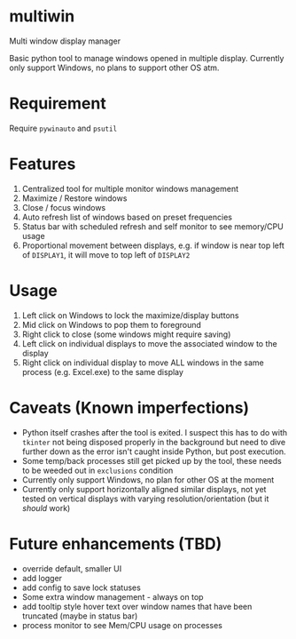 # multiwin
Multi window display manager

Basic python tool to manage windows opened in multiple display.  Currently only support Windows, no plans to support other OS atm.

# Requirement
Require `pywinauto` and `psutil`

# Features
1. Centralized tool for multiple monitor windows management
2. Maximize / Restore windows
3. Close / focus windows
4. Auto refresh list of windows based on preset frequencies
5. Status bar with scheduled refresh and self monitor to see memory/CPU usage
6. Proportional movement between displays, e.g. if window is near top left of `DISPLAY1`, it will move to top left of `DISPLAY2`

# Usage
1. Left click on Windows to lock the maximize/display buttons
2. Mid click on Windows to pop them to foreground
3. Right click to close (some windows might require saving)
4. Left click on individual displays to move the associated window to the display
5. Right click on individual display to move ALL windows in the same process (e.g. Excel.exe) to the same display

# Caveats (Known imperfections)
- Python itself crashes after the tool is exited.  I suspect this has to do with `tkinter` not being disposed properly in the background but need to dive further down as the error isn't caught inside Python, but post execution.
- Some temp/back processes still get picked up by the tool, these needs to be weeded out in `exclusions` condition
- Currently only support Windows, no plan for other OS at the moment
- Currently only support horizontally aligned similar displays, not yet tested on vertical displays with varying resolution/orientation (but it *should* work)

# Future enhancements (TBD)
- override default, smaller UI
- add logger
- add config to save lock statuses
- Some extra window management - always on top
- add tooltip style hover text over window names that have been truncated (maybe in status bar)
- process monitor to see Mem/CPU usage on processes
